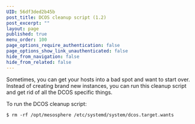 ```yaml
---
UID: 56df3ded2b45b
post_title: DCOS cleanup script (1.2)
post_excerpt: ""
layout: page
published: true
menu_order: 100
page_options_require_authentication: false
page_options_show_link_unauthenticated: false
hide_from_navigation: false
hide_from_related: false
---
```

<p>Sometimes, you can get your hosts into a bad spot and want to start over. Instead of creating brand new instances, you can run this cleanup script and get rid of all the <span class="caps">DCOS</span> specific things.</p>

<p>To run the <span class="caps">DCOS</span> cleanup script:</p>

<pre><code>$ rm -rf /opt/mesosphere /etc/systemd/system/dcos.target.wants
</code></pre>